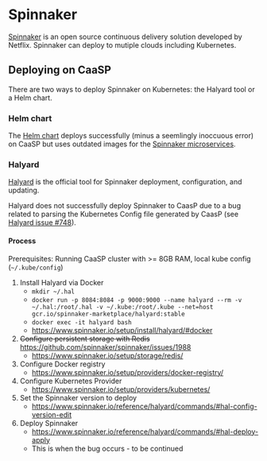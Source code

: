 # Spinnaker

[Spinnaker](https://www.spinnaker.io/) is an open source continuous delivery solution developed by Netflix. Spinnaker can deploy to mutiple clouds including Kubernetes.

## Deploying on CaaSP

There are two ways to deploy Spinnaker on Kubernetes: the Halyard tool or a Helm chart.

### Helm chart

The [Helm chart](https://github.com/kubernetes/charts/tree/master/stable/spinnaker) deploys successfully (minus a seemlingly inoccuous error) on CaaSP but uses outdated images for the [Spinnaker microservices](https://www.spinnaker.io/reference/architecture/).

### Halyard

[Halyard](https://github.com/spinnaker/halyard) is the official tool for Spinnaker deployment, configuration, and updating.

Halyard does not successfully deploy Spinnaker to CaasP due to a bug related to parsing the Kubernetes Config file generated by CaasP (see [Halyard issue #748](https://github.com/spinnaker/halyard/issues/748)).

#### Process

Prerequisites: Running CaaSP cluster with >= 8GB RAM, local kube config (`~/.kube/config`)

1. Install Halyard via Docker
   - `mkdir ~/.hal`
   - `docker run -p 8084:8084 -p 9000:9000 --name halyard --rm -v ~/.hal:/root/.hal -v ~/.kube:/root/.kube --net=host gcr.io/spinnaker-marketplace/halyard:stable`
   - `docker exec -it halyard bash`
   - https://www.spinnaker.io/setup/install/halyard/#docker
2. <del>Configure persistent storage with Redis</del> https://github.com/spinnaker/spinnaker/issues/1988
   - https://www.spinnaker.io/setup/storage/redis/
3. Configure Docker registry
   - https://www.spinnaker.io/setup/providers/docker-registry/
4. Configure Kubernetes Provider
   - https://www.spinnaker.io/setup/providers/kubernetes/
5. Set the Spinnaker version to deploy
   - https://www.spinnaker.io/reference/halyard/commands/#hal-config-version-edit
6. Deploy Spinnaker
   - https://www.spinnaker.io/reference/halyard/commands/#hal-deploy-apply
   - This is when the bug occurs - to be continued
    
